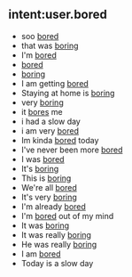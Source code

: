 ## intent:user.bored
- soo [bored](emotion)
- that was [boring](emotion:bored)
- I'm [bored](emotion)
- [bored](emotion)
- [boring](emotion:bored)
- I am getting [bored](emotion)
- Staying at home is [boring](emotion:bored)
- very [boring](emotion:bored)
- it [bores](emotion:bored) me
- i had a slow day
- i am very [bored](emotion)
- Im kinda [bored](emotion) today
- I've never been more [bored](emotion)
- I was [bored](emotion)
- It's [boring](emotion:bored)
- This is [boring](emotion:bored)
- We're all [bored](emotion)
- It's very [boring](emotion:bored)
- I'm already [bored](emotion)
- I'm [bored](emotion) out of my mind
- It was [boring](emotion:bored)
- It was really [boring](emotion:bored)
- He was really [boring](emotion:bored)
- I am [bored](emotion)
- Today is a slow day